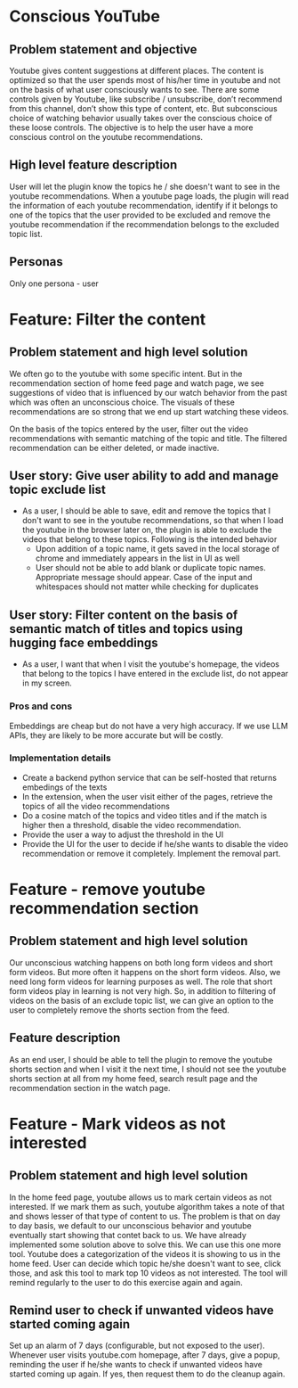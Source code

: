 # Conscious YouTube

## Problem statement and objective
Youtube gives content suggestions at different places. The content is optimized so that the user spends most of his/her time in youtube and not on the basis of what user consciously wants to see. There are some controls given by Youtube, like subscribe / unsubscribe, don’t recommend from this channel, don’t show this type of content, etc. But subconscious choice of watching behavior usually takes over the conscious choice of these loose controls. The objective is to help the user have a more conscious control on the youtube recommendations.

## High level feature description
User will let the plugin know the topics he / she doesn't want to see in the youtube recommendations. When a youtube page loads, the plugin will read the information of each youtube recommendation, identify if it belongs to one of the topics that the user provided to be excluded and remove the youtube recommendation if the recommendation belongs to the excluded topic list.

## Personas
Only one persona - user

# Feature: Filter the content
## Problem statement and high level solution
We often go to the youtube with some specific intent. But in the recommendation section of home feed page and watch page, we see suggestions of video that is influenced by our watch behavior from the past which was often an unconscious choice. The visuals of these recommendations are so strong that we end up start watching these videos.

On the basis of the topics entered by the user, filter out the video recommendations with semantic matching of the topic and title. The filtered recommendation can be either deleted, or made inactive.
## User story: Give user ability to add and manage topic exclude list
* As a user, I should be able to save, edit and remove the topics that I don't want to see in the youtube recommendations, so that when I load the youtube in the browser later on, the plugin is able to exclude the videos that belong to these topics.
Following is the intended behavior
    * Upon addition of a topic name, it gets saved in the local storage of chrome and immediately appears in the list in UI as well
    * User should not be able to add blank or duplicate topic names. Appropriate message should appear. Case of the input and whitespaces should not matter while checking for duplicates

## User story: Filter content on the basis of semantic match of titles and topics using hugging face embeddings
* As a user, I want that when I visit the youtube's homepage, the videos that belong to the topics I have entered in the exclude list, do not appear in my screen.

### Pros and cons
Embeddings are cheap but do not have a very high accuracy. If we use LLM APIs, they are likely to be more accurate but will be costly.

### Implementation details
* Create a backend python service that can be self-hosted that returns embedings of the texts
* In the extension, when the user visit either of the pages, retrieve the topics of all the video recommendations
* Do a cosine match of the topics and video titles and if the match is higher then a threshold, disable the video recommendation.
* Provide the user a way to adjust the threshold in the UI
* Provide the UI for the user to decide if he/she wants to disable the video recommendation or remove it completely. Implement the removal part.

# Feature - remove youtube recommendation section
## Problem statement and high level solution
Our unconscious watching happens on both long form videos and short form videos. But more often it happens on the short form videos. Also, we need long form videos for learning purposes as well. The role that short form videos play in learning is not very high. So, in addition to filtering of videos on the basis of an exclude topic list, we can give an option to the user to completely remove the shorts section from the feed.
## Feature description
As an end user, I should be able to tell the plugin to remove the youtube shorts section and when I visit it the next time, I should not see the youtube shorts section at all from my home feed, search result page and the recommendation section in the watch page.

# Feature - Mark videos as not interested
## Problem statement and high level solution
In the home feed page, youtube allows us to mark certain videos as not interested. If we mark them as such, youtube algorithm takes a note of that and shows lesser of that type of content to us. The problem is that on day to day basis, we default to our unconscious behavior and youtube eventually start showing that contet back to us.
We have already implemented some solution above to solve this. We can use this one more tool. Youtube does a categorization of the videos it is showing to us in the home feed. User can decide which topic he/she doesn't want to see, click those, and ask this tool to mark top 10 videos as not interested. The tool will remind regularly to the user to do this exercise again and again.

## Remind user to check if unwanted videos have started coming again
Set up an alarm of 7 days (configurable, but not exposed to the user). Whenever user visits youtube.com homepage, after 7 days, give a popup, reminding the user if he/she wants to check if unwanted videos have started coming up again. If yes, then request them to do the cleanup again.